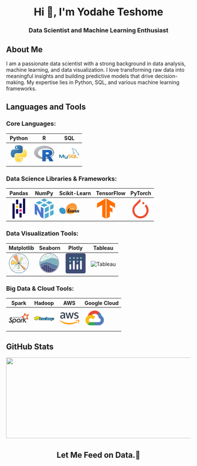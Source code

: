<h1 align="center">Hi 👋, I'm Yodahe Teshome</h1>
<h3 align="center">Data Scientist and Machine Learning Enthusiast</h3>

## About Me
I am a passionate data scientist with a strong background in data analysis, machine learning, and data visualization. I love transforming raw data into meaningful insights and building predictive models that drive decision-making. My expertise lies in Python, SQL, and various machine learning frameworks.

## Languages and Tools

### Core Languages:
| Python | R | SQL |
|--------|---|-----|
| <img src="https://github.com/devicons/devicon/blob/master/icons/python/python-original.svg" title="Python" alt="Python" width="55" height="55"/> | <img src="https://github.com/devicons/devicon/blob/master/icons/r/r-original.svg" title="R" alt="R" width="55" height="55"/> | <img src="https://github.com/devicons/devicon/blob/master/icons/mysql/mysql-original-wordmark.svg" title="SQL" alt="SQL" width="55" height="55"/> |

### Data Science Libraries & Frameworks:
| Pandas | NumPy | Scikit-Learn | TensorFlow | PyTorch |
|--------|--------|---------------|------------|---------|
| <img src="https://github.com/devicons/devicon/blob/master/icons/pandas/pandas-original.svg" title="Pandas" alt="Pandas" width="55" height="55"/> | <img src="https://github.com/devicons/devicon/blob/master/icons/numpy/numpy-original.svg" title="NumPy" alt="NumPy" width="55" height="55"/> | <img src="https://github.com/devicons/devicon/blob/master/icons/scikitlearn/scikitlearn-original.svg" title="Scikit-Learn" alt="Scikit-Learn" width="55" height="55"/> | <img src="https://github.com/devicons/devicon/blob/master/icons/tensorflow/tensorflow-original.svg" title="TensorFlow" alt="TensorFlow" width="55" height="55"/> | <img src="https://github.com/devicons/devicon/blob/master/icons/pytorch/pytorch-original.svg" title="PyTorch" alt="PyTorch" width="55" height="55"/> |

### Data Visualization Tools:
| Matplotlib | Seaborn | Plotly | Tableau |
|------------|---------|--------|---------|
| <img src="https://github.com/devicons/devicon/blob/master/icons/matplotlib/matplotlib-original.svg" title="Matplotlib" alt="Matplotlib" width="55" height="55"/> | <img src="https://github.com/devicons/devicon/blob/master/icons/seaborn/seaborn-original.svg" title="Seaborn" alt="Seaborn" width="55" height="55"/> | <img src="https://github.com/devicons/devicon/blob/master/icons/plotly/plotly-original.svg" title="Plotly" alt="Plotly" width="55" height="55"/> | <img src="https://github.com/devicons/devicon/blob/master/icons/tableau/tableau-original.svg" title="Tableau" alt="Tableau" width="55" height="55"/> |

### Big Data & Cloud Tools:
| Spark | Hadoop | AWS | Google Cloud |
|-------|---------|-----|--------------|
| <img src="https://github.com/devicons/devicon/blob/master/icons/apachespark/apachespark-original-wordmark.svg" title="Spark" alt="Spark" width="55" height="55"/> | <img src="https://github.com/devicons/devicon/blob/master/icons/hadoop/hadoop-original-wordmark.svg" title="Hadoop" alt="Hadoop" width="55" height="55"/> | <img src="https://github.com/devicons/devicon/blob/master/icons/amazonwebservices/amazonwebservices-original-wordmark.svg" title="AWS" alt="AWS" width="55" height="55"/> | <img src="https://github.com/devicons/devicon/blob/master/icons/googlecloud/googlecloud-original.svg" title="Google Cloud" alt="Google Cloud" width="55" height="55"/> |

## GitHub Stats
<p align="center">
  <img width="800" height="220" src="https://streak-stats.demolab.com?user=jodahe1&mode=weekly&theme=whatsapp-dark2">
</p>



<h2 align="center">Let Me Feed on Data.🐍</h2>
